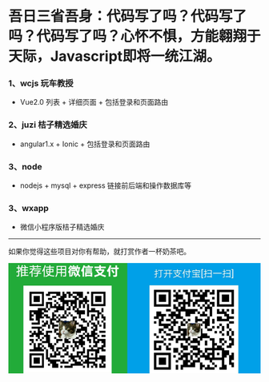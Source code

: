 # 吾日三省吾身：代码写了吗？代码写了吗？代码写了吗？心怀不惧，方能翱翔于天际，Javascript即将一统江湖。

### 1、wcjs 玩车教授
* Vue2.0 列表 + 详细页面 + 包括登录和页面路由
### 2、juzi 桔子精选婚庆
* angular1.x + Ionic + 包括登录和页面路由
### 3、node
* nodejs + mysql + express 链接前后端和操作数据库等
### 3、wxapp 
* 微信小程序版桔子精选婚庆

-------
如果你觉得这些项目对你有帮助，就打赏作者一杯奶茶吧。

![donate](/juzi/web/donate.png)
